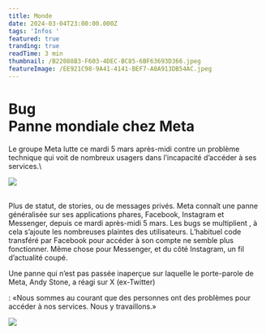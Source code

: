 ```yaml
---
title: Monde
date: 2024-03-04T23:00:00.000Z
tags: 'Infos '
featured: true
tranding: true
readTime: 3 min
thumbnail: /B22088B3-F603-4DEC-BC85-6BF63693D366.jpeg
featureImage: /EE921C98-9A41-4141-BEF7-A0A913DB54AC.jpeg
---
```


**Bug**\
Panne mondiale chez Meta
========================

Le groupe Meta lutte ce mardi 5 mars après-midi contre un problème technique qui voit de nombreux usagers dans l’incapacité d’accéder à ses services.\\

![](/3CC8F645-73BF-4EC6-95DF-1D6B885595D3.jpeg)

\
Plus de statut, de stories, ou de messages privés. Meta connaît une panne généralisée sur ses applications phares, Facebook, Instagram et Messenger, depuis ce mardi après-midi 5 mars. Les bugs se multiplient , à cela s’ajoute les nombreuses plaintes des utilisateurs. L’habituel code transféré par Facebook pour accéder à son compte ne semble plus fonctionner.  Même chose pour Messenger, et du côté Instagram, un fil d’actualité coupé.

Une panne qui n’est pas passée inaperçue sur laquelle le porte-parole de Meta, Andy Stone, a réagi sur X (ex-Twitter)

: «Nous sommes au courant que des personnes ont des problèmes pour accéder à nos services. Nous y travaillons.»

![](/FC292C01-70FE-4AD7-92BA-98CC8C86967B.jpeg)
